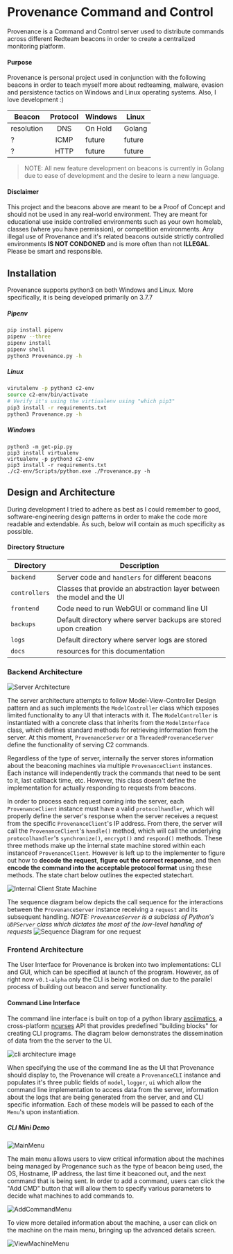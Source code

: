 # Provenance Command and Control

Provenance is a Command and Control server used to distribute commands
across different Redteam beacons in order to create a centralized monitoring platform.

#### Purpose
Provenance is personal project used in conjunction with the following beacons in order
to teach myself more about redteaming, malware, evasion and persistence tactics on Windows
and Linux operating systems. Also, I love development :)

| Beacon        | Protocol      | Windows           | Linux     |
| ------------- |:-------------:| ----------------- | --------- |
| resolution    | DNS           | On Hold           | Golang    |
|  ?            | ICMP          | future            | future    |
|  ?            | HTTP          | future            | future    |
> NOTE: All new feature development on beacons is currently in Golang due to ease of development and the desire to learn a new language.

#### Disclaimer
This project and the beacons above are meant to be a Proof of Concept and should not be used in any real-world
environment. They are meant for educational use inside controlled environments such as your own homelab, classes
(where you have permission), or competition environments. Any illegal use of Provenance and it's related beacons
outside strictly controlled environments **IS NOT CONDONED** and is more often than not **ILLEGAL**.
Please be smart and responsible.

## Installation
Provenance supports python3 on both Windows and Linux. More specifically,
it is being developed primarily on 3.7.7

##### Pipenv
```bash
pip install pipenv
pipenv --three
pipenv install
pipenv shell
python3 Provenance.py -h
```

##### Linux
```bash
virutalenv -p python3 c2-env
source c2-env/bin/activate
# Verify it's using the virtiualenv using "which pip3"
pip3 install -r requirements.txt
python3 Provenance.py -h
```

##### Windows
```
python3 -m get-pip.py
pip3 install virtualenv
virtualenv -p python3 c2-env
pip3 install -r requirements.txt
./c2-env/Scripts/python.exe ./Provenance.py -h
```

## Design and Architecture
During development I tried to adhere as best as I could remember to good,
software-engineering design patterns in order to make the code more readable and 
extendable. As such, below will contain as much specificity as possible. 

#### Directory Structure
| Directory     | Description                                                           |
| ------------- | --------------------------------------------------------------------- |
| `backend`     | Server code and `handlers` for different beacons                      |
| `controllers` | Classes that provide an abstraction layer between the model and the UI|
| `frontend`    | Code need to run WebGUI or command line UI                            |
| `backups`     | Default directory where server backups are stored upon creation       |
| `logs`        | Default directory where server logs are stored                        |
| `docs`        | resources for this documentation                                      |

### Backend Architecture
![Server Architecture](docs/server-architecture.png)

The server architecture attempts to follow Model-View-Controller Design pattern and as such
implements the `ModelController` class which exposes limited functionality to any UI that interacts with it. 
The `ModelController` is instantiated with a concrete class that inherits from the `ModelInterface`
class, which defines standard methods for retrieving information from the server. At this moment,
`ProvenanceServer` or a `ThreadedProvenanceServer` define the functionality of serving C2 commands.

Regardless of the type of server, internally the server stores information about the beaconing machines via
multiple `ProvenanceClient` instances. Each instance will independently track the commands that need to be sent to
it, last callback time, etc. However, this class doesn't define the implementation for actually responding
to requests from beacons.

In order to process each request coming into the server, each `ProvenanceClient` instance must have a valid 
`protocolhandler`, which will properly define the server's response when 
the server receives a request from the specific `ProvenanceClient`'s IP address. From there, the server
will call the `ProvenanceClient`'s `handle()` method, which will call the underlying `protocolhandler`'s
`synchronize()`, `encrypt()` and `respond()` methods. These three methods make up the internal state
machine stored within each instanceof `ProvenanceClient`. However is left up to the implementer to
figure out how to **decode the request**, **figure out the correct response**, and then
**encode the command into the acceptable protocol format** using these methods. The state chart below outlines the expected statechart.

![Internal Client State Machine](docs/statechart.png)

The sequence diagram below depicts the call sequence for the interactions between the `ProvenanceServer` instance
receiving a `request` and its subsequent handling. _NOTE: `ProvenanceServer` is a subclass of Python's
`UDPServer` class which dictates the most of the low-level handling of requests_
![Sequence Diagram for one request](docs/RequestSequenceDiagram.png)

### Frontend Architecture
The User Interface for Provenance is broken into two implementations: CLI and GUI, which can be specified at launch
of the program. However, as of right now `v0.1-alpha` only the CLI is being worked on due to the parallel process of
building out beacon and server functionality.

#### Command Line Interface
The command line interface is built on top of a python library [asciimatics](https://github.com/peterbrittain/asciimatics),
a cross-platform [ncurses](https://en.wikipedia.org/wiki/Ncurses) API that provides predefined "building blocks" for
creating CLI programs. The diagram below demonstrates the dissemination of data from the the server to the UI.


![cli architecture image](docs/cli-architecture.png)

When specifying the use of the command line as the UI that Provenance should display to, the Provenance will create a 
`ProvenanceCLI` instance and populates it's three public fields of `model`, `logger`, `ui` which allow the command line 
implementation to access data from the server, information about the logs that are being generated from the server, and
and CLI specific information. Each of these models will be passed to each of the `Menu`'s upon instantiation.

##### CLI Mini Demo

![MainMenu](docs/mainmenu.PNG)

The main menu allows users to view critical information about the machines being managed by Progenance such as
the type of beacon being used, the OS, Hostname, IP address, the last time it beaconed out, and the next command
that is being sent. In order to add a command, users can click the "Add CMD" button that will allow them to specify
various parameters to decide what machines to add commands to.

![AddCommandMenu](docs/addcommand.PNG)

To view more detailed information about the machine, a user can click on the machine on the main menu, bringing
up the advanced details screen.

![ViewMachineMenu](docs/viewmachine.PNG)
